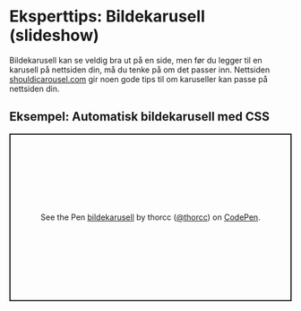 # Eksperttips: Bildekarusell (slideshow)

Bildekarusell kan se veldig bra ut på en side, men før du legger til en karusell på nettsiden din, må du tenke på om det passer inn.
Nettsiden [shouldicarousel.com](https://shouldiuseacarousel.com/) gir noen gode tips til om karuseller kan passe på nettsiden din.

## Eksempel: Automatisk bildekarusell med CSS

<p class="codepen" data-height="300" data-default-tab="html,result" data-slug-hash="rNGaGav" data-user="thorcc" style="height: 300px; box-sizing: border-box; display: flex; align-items: center; justify-content: center; border: 2px solid; margin: 1em 0; padding: 1em;">
  <span>See the Pen <a href="https://codepen.io/thorcc/pen/rNGaGav">
  bildekarusell</a> by thorcc (<a href="https://codepen.io/thorcc">@thorcc</a>)
  on <a href="https://codepen.io">CodePen</a>.</span>
</p>
<script async src="https://cpwebassets.codepen.io/assets/embed/ei.js"></script>

